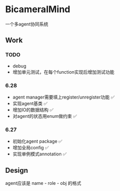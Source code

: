 # BicameralMind

一个多agent协同系统

## Work
### TODO
- debug
- 增加单元测试，在每个function实现后增加测试功能
### 6.28
- agent manager需要填上register/unregister功能 ✅
- 实现agent基类 ✅
- 增加IO的数据结构 ✅
- 对agent的状态用enum做约束 ✅
### 6.27
- 初始化agent package ✅
- 增加全局config ✅
- 实现单例模式annotation ✅

## Design
agent应该是 name - role - obj 的格式